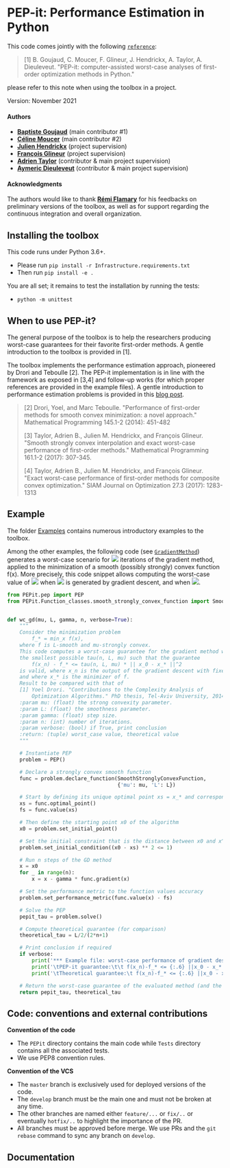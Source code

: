 # PEP-it: Performance Estimation in Python

This code comes jointly with the following [`reference`](.pdf):

> [1] B. Goujaud, C. Moucer, F. Glineur, J. Hendrickx, A. Taylor, A. Dieuleveut. "PEP-it: computer-assisted worst-case analyses of first-order optimization methods in Python." 

please refer to this note when using the toolbox in a project.

Version: November 2021

#### Authors

- [**Baptiste Goujaud**]() (main contributor #1) 
- [**Céline Moucer**]() (main contributor #2)
- [**Julien Hendrickx**](https://perso.uclouvain.be/julien.hendrickx/index.html) (project supervision)
- [**François Glineur**](https://perso.uclouvain.be/francois.glineur/) (project supervision)
- [**Adrien Taylor**](http://www.di.ens.fr/~ataylor/) (contributor & main project supervision)
- [**Aymeric Dieuleveut**](http://www.cmap.polytechnique.fr/~aymeric.dieuleveut/) (contributor & main project supervision)

#### Acknowledgments


The authors would like to thank [**Rémi Flamary**](https://remi.flamary.com/) for his feedbacks on preliminary versions of the toolbox, as well as for support regarding the continuous integration and overall organization.


## Installing the toolbox

This code runs under Python 3.6+.
- Please run ``pip install -r Infrastructure.requirements.txt``
- Then run ``pip install -e .``

You are all set; it remains to test the installation by running the tests:
- ``python -m unittest``

## When to use PEP-it?

The general purpose of the toolbox is to help the researchers producing worst-case guarantees for their favorite first-order methods. A gentle introduction to the toolbox is provided in [1].

The toolbox implements the performance estimation approach, pioneered by Drori and Teboulle [2]. The PEP-it implementation is in line with the framework as exposed in [3,4] and follow-up works (for which proper references are provided in the example files). A gentle introduction to performance estimation problems is provided in this [blog post](https://francisbach.com/computer-aided-analyses/).

 > [2] Drori, Yoel, and Marc Teboulle. "Performance of first-order methods for smooth convex minimization: a novel approach." Mathematical Programming 145.1-2 (2014): 451-482
 >
 > [3] Taylor, Adrien B., Julien M. Hendrickx, and François Glineur. "Smooth strongly convex interpolation and exact worst-case performance of first-order methods." Mathematical Programming 161.1-2 (2017): 307-345.
 >
 > [4] Taylor, Adrien B., Julien M. Hendrickx, and François Glineur. "Exact worst-case performance of first-order methods for composite convex optimization." SIAM Journal on Optimization 27.3 (2017): 1283-1313

 
 
## Example

The folder [Examples](/Examples) contains numerous introductory examples to the toolbox.


Among the other examples, the following code (see [`GradientMethod`](Examples/A_MethodsForUnconstrainedConvexMinimization/GradientDescent_1.py)) generates a worst-case scenario for <img src="https://render.githubusercontent.com/render/math?math=N"> iterations of the gradient method, applied to the minimization of a smooth (possibly strongly) convex function f(x). More precisely, this code snippet allows computing the worst-case value of <img src="https://render.githubusercontent.com/render/math?math=f(x_N)-f_\star"> when <img src="https://render.githubusercontent.com/render/math?math=x_N"> is generated by gradient descent, and when <img src="https://render.githubusercontent.com/render/math?math=\|x_0-x_\star\|=1">.


```Python
from PEPit.pep import PEP
from PEPit.Function_classes.smooth_strongly_convex_function import SmoothStronglyConvexFunction


def wc_gd(mu, L, gamma, n, verbose=True):
    """
    Consider the minimization problem
        f_* = min_x f(x),
    where f is L-smooth and mu-strongly convex.
    This code computes a worst-case guarantee for the gradient method with fixed step size. That is, it computes
    the smallest possible tau(n, L, mu) such that the guarantee
        f(x_n) - f_* <= tau(n, L, mu) * || x_0 - x_* ||^2
    is valid, where x_n is the output of the gradient descent with fixed step size,
    and where x_* is the minimizer of f.
    Result to be compared with that of
    [1] Yoel Drori. "Contributions to the Complexity Analysis of
        Optimization Algorithms." PhD thesis, Tel-Aviv University, 2014.
    :param mu: (float) the strong convexity parameter.
    :param L: (float) the smoothness parameter.
    :param gamma: (float) step size.
    :param n: (int) number of iterations.
    :param verbose: (bool) if True, print conclusion
    :return: (tuple) worst_case value, theoretical value
    """

    # Instantiate PEP
    problem = PEP()

    # Declare a strongly convex smooth function
    func = problem.declare_function(SmoothStronglyConvexFunction,
                                    {'mu': mu, 'L': L})

    # Start by defining its unique optimal point xs = x_* and corresponding function value fs = f_*
    xs = func.optimal_point()
    fs = func.value(xs)

    # Then define the starting point x0 of the algorithm
    x0 = problem.set_initial_point()

    # Set the initial constraint that is the distance between x0 and x^*
    problem.set_initial_condition((x0 - xs) ** 2 <= 1)

    # Run n steps of the GD method
    x = x0
    for _ in range(n):
        x = x - gamma * func.gradient(x)

    # Set the performance metric to the function values accuracy
    problem.set_performance_metric(func.value(x) - fs)

    # Solve the PEP
    pepit_tau = problem.solve()

    # Compute theoretical guarantee (for comparison)
    theoretical_tau = L/2/(2*n+1)

    # Print conclusion if required
    if verbose:
        print('*** Example file: worst-case performance of gradient descent with fixed step sizes ***')
        print('\tPEP-it guarantee:\t\t f(x_n)-f_* <= {:.6} ||x_0 - x_*||^2'.format(pepit_tau))
        print('\tTheoretical guarantee:\t f(x_n)-f_* <= {:.6} ||x_0 - x_*||^2'.format(theoretical_tau))

    # Return the worst-case guarantee of the evaluated method (and the reference theoretical value)
    return pepit_tau, theoretical_tau


```

## Code: conventions and external contributions

**Convention of the code**

- The ``PEPit`` directory contains the main code while ``Tests`` directory contains all the associated tests. 
- We use PEP8 convention rules.

**Convention of the VCS**

- The ``master`` branch is exclusively used for deployed versions of the code.
- The ``develop`` branch must be the main one and must not be broken at any time.
- The other branches are named either ``feature/...`` or ``fix/..`` or eventually ``hotfix/..`` to highlight the importance of the PR.
- All branches must be approved before merge. We use PRs and the ``git rebase`` command to sync any branch on ``develop``.

## Documentation
